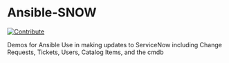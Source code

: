 # Ansible-SNOW
[![Contribute](https://www.eclipse.org/che/contribute.svg)](https://devspaces.apps.hypershift.shadowman.dev/#https://github.com/shadowman-lab/Ansible-SNOW)

Demos for Ansible Use in making updates to ServiceNow including Change Requests, Tickets, Users, Catalog Items, and the cmdb
